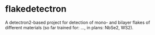 ﻿# flakedetectron
A detectron2-based project for detection of mono- and bilayer flakes of different materials (so far trained for: ..., in plans: NbSe2, WS2).
